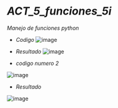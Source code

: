 # *ACT_5_funciones_5i*
*Manejo de funciones python*
 - *Codigo*
![image](https://github.com/user-attachments/assets/13dfb9cf-8bd5-4d15-871c-5ad8478e6447)

- *Resultado*
![image](https://github.com/user-attachments/assets/4df563ec-bf67-4d07-929b-a7c271e17685)

- *codigo numero 2*

![image](https://github.com/user-attachments/assets/7d48757a-ee31-4124-a301-dcb329f79952)

- *Resultado*

![image](https://github.com/user-attachments/assets/bc7c13a1-ca06-4db8-bf18-9e64e86582ec)

